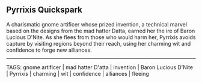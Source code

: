 ## Pyrrixis Quickspark

A charismatic gnome artificer whose prized invention, a technical marvel based on the designs from the mad hatter Datta, earned her the ire of Baron Lucious D'Nite. As she flees from those who would harm her, Pyrrixis avoids capture by visiting regions beyond their reach, using her charming wit and confidence to forge new alliances.


---
TAGS: gnome artificer | mad hatter D'atta | invention | Baron Lucious D'Nite | Pyrrixis | charming | wit | confidence | alliances | fleeing

